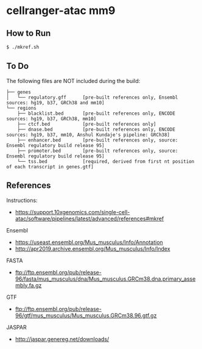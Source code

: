 # cellranger-atac mm9

## How to Run

```bash
$ ./mkref.sh
```

## To Do

The following files are NOT included during the build:

```
├── genes
│   └── regulatory.gff      [pre-built references only, Ensembl sources: hg19, b37, GRCh38 and mm10]
└── regions
    ├── blacklist.bed       [pre-built references only, ENCODE sources: hg19, b37, GRCh38, mm10]
    ├── ctcf.bed            [pre-built references only]
    ├── dnase.bed           [pre-built references only, ENCODE sources: hg19, b37, mm10, Anshul Kundaje's pipeline: GRCh38]
    ├── enhancer.bed        [pre-built references only, source: Ensembl regulatory build release 95]
    ├── promoter.bed        [pre-built references only, source: Ensembl regulatory build release 95]
    └── tss.bed             [required, derived from first nt position of each transcript in genes.gtf]
```

## References

Instructions:
- https://support.10xgenomics.com/single-cell-atac/software/pipelines/latest/advanced/references#mkref

Ensembl
- https://useast.ensembl.org/Mus_musculus/Info/Annotation
- http://apr2019.archive.ensembl.org/Mus_musculus/Info/Index

FASTA
- ftp://ftp.ensembl.org/pub/release-96/fasta/mus_musculus/dna/Mus_musculus.GRCm38.dna.primary_assembly.fa.gz

GTF
- ftp://ftp.ensembl.org/pub/release-96/gtf/mus_musculus/Mus_musculus.GRCm38.96.gtf.gz

JASPAR
- http://jaspar.genereg.net/downloads/
